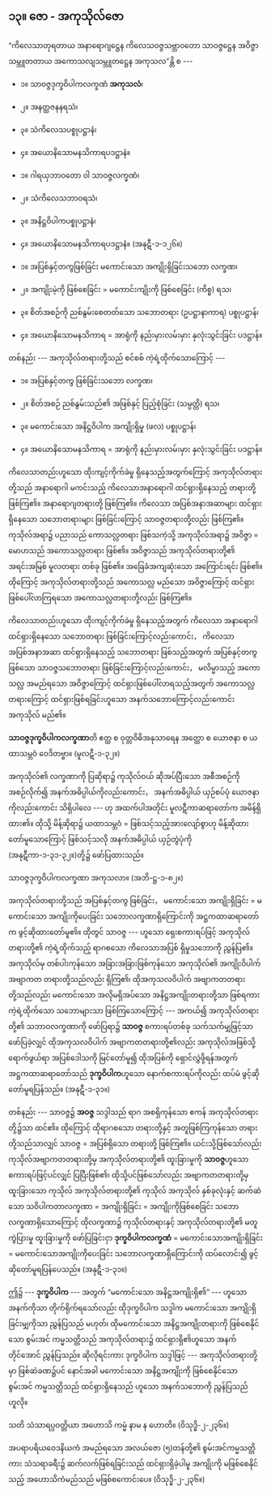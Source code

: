 ## ၁၃။ ဇော - အကုသိုလ်ဇော

“ကိလေသာတုရတာယ အနာရောဂျဋ္ဌေန ကိလေသဝဇ္ဇသဗ္ဘာဝတော သာဝဇ္ဇဋ္ဌေန အဝိဇ္ဇာသမ္ဘူတတာယ အကောသလျသမ္ဘူတဋ္ဌေန အကုသလ”န္တိ စ ---

- ၁။ သာဝဇ္ဇဒုက္ခဝိပါကလက္ခဏံ **အကုသလံ**၊
- ၂။ အနတ္ထဇနနရသံ၊
- ၃။ သံကိလေသပစ္စုပဋ္ဌာနံ၊
- ၄။ အယောနိသောမနသိကာရပဒဋ္ဌာနံ။

- ၁။ ဂါရယှဘာဝတော ဝါ သာဝဇ္ဇလက္ခဏံ၊
- ၂။ သံကိလေသဘာဝရသံ၊
- ၃။ အနိဋ္ဌဝိပါကပစ္စုပဋ္ဌာနံ၊
- ၄။ အယောနိသောမနသိကာရပဒဋ္ဌာနံ။ (အနုဋီ-၁-၁၂၆။)

- ၁။ အပြစ်နှင့်တကွဖြစ်ခြင်း မကောင်းသော အကျိုးရှိခြင်းသဘော <r>လက္ခဏ၊</r>

- ၂။ အကျိုးမဲ့ကို ဖြစ်စေခြင်း = မကောင်းကျိုးကို ဖြစ်စေခြင်း <r>(ကိစ္စ) ရသ၊</r>

- ၃။ စိတ်အစဉ်ကို ညစ်နွမ်းစေတတ်သော သဘောတရား (ဥပဋ္ဌာနာကာရ) <r>ပစ္စုပဋ္ဌာန်၊</r>

- ၄။ အယောနိသောမနသိကာရ = အာရုံကို နည်းမှားလမ်းမှား နှလုံးသွင်းခြင်း <r>ပဒဋ္ဌာန်။</r>

တစ်နည်း --- အကုသိုလ်တရားတို့သည် စင်စစ် ကဲ့ရဲ့ထိုက်သောကြောင့် ---

- ၁။ အပြစ်နှင့်တကွ ဖြစ်ခြင်းသဘော <r>လက္ခဏ၊</r>

- ၂။ စိတ်အစဉ် ညစ်နွမ်းသည်၏ အဖြစ်နှင့် ပြည့်စုံခြင်း <r>(သမ္ပတ္တိ) ရသ၊</r>

- ၃။ မကောင်းသော အနိဋ္ဌဝိပါက အကျိုးရှိမှု <r>(ဖလ) ပစ္စုပဋ္ဌာန်၊</r>

- ၄။ အယောနိသောမနသိကာရ = အာရုံကို နည်းမှားလမ်းမှား နှလုံးသွင်းခြင်း <r>ပဒဋ္ဌာန်။</r>

ကိလေသာတည်းဟူသော ထိုးကျင့်ကိုက်ခဲမှု ရှိနေသည့်အတွက်ကြောင့် အကုသိုလ်တရားတို့သည် အနာရောဂါ မကင်းသည့် ကိလေသာအနာရောဂါ ထင်ရှားရှိနေသည့် တရားတို့ ဖြစ်ကြ၏။ 
အနာရောဂျတရားတို့ ဖြစ်ကြ၏။ 
ကိလေသာ အပြစ်အနာအဆာများ ထင်ရှားရှိနေသော သဘောတရားများ ဖြစ်ခြင်းကြောင့် သာဝဇ္ဇတရားတို့လည်း ဖြစ်ကြ၏။ 
ကုသိုလ်အရာ၌ ပညာသည် ကောသလ္လတရား ဖြစ်သကဲ့သို့ အကုသိုလ်အရာ၌ အဝိဇ္ဇာ = မောဟသည် အကောသလ္လတရား ဖြစ်၏။ 
အဝိဇ္ဇာသည် အကုသိုလ်တရားတို့၏ အရင်းအမြစ် မူလတရား တစ်ခု ဖြစ်၏။ 
အခြေခံအကျဆုံးသော အကြောင်းရင်း ဖြစ်၏။ 
ထိုကြောင့် အကုသိုလ်တရားတို့သည် အကောသလ္လ မည်သော အဝိဇ္ဇာကြောင့် ထင်ရှားဖြစ်ပေါ်လာကြရသော အကောသလ္လတရားတို့လည်း ဖြစ်ကြ၏။

ကိလေသာတည်းဟူသော ထိုးကျင့်ကိုက်ခဲမှု ရှိနေသည့်အတွက် ကိလေသာ အနာရောဂါ ထင်ရှားရှိနေသော သဘောတရား ဖြစ်ခြင်းကြောင့်လည်းကောင်း， ကိလေသာ အပြစ်အနာအဆာ ထင်ရှားရှိနေသည့် သဘောတရား ဖြစ်သည့်အတွက် အပြစ်နှင့်တကွ ဖြစ်သော သာဝဇ္ဇသဘောတရား ဖြစ်ခြင်းကြောင့်လည်းကောင်း， မလိမ္မာသည့် အကောသလ္လ အမည်ရသော အဝိဇ္ဇာကြောင့် ထင်ရှားဖြစ်ပေါ်လာရသည့်အတွက် အကောသလ္လတရားကြောင့် ထင်ရှားဖြစ်ရခြင်းဟူသော အနက်သဘောကြောင့်လည်းကောင်း အကုသိုလ် မည်၏။

**သာဝဇ္ဇဒုက္ခဝိပါကလက္ခဏာ**တိ ဧတ္ထ စ ဝုတ္တဝိဓိအနုသာရေန အတ္ထော စ ယောဇနာ စ ယထာသမ္ဘဝံ ဝေဒိတဗ္ဗာ။ (မူလဋီ-၁-၃၂။)

အကုသိုလ်၏ လက္ခဏာကို ပြဆိုရာ၌ ကုသိုလ်ဝယ် ဆိုအပ်ပြီးသော အစီအစဉ်ကို အစဉ်လိုက်၍ အနက်အဓိပ္ပါယ်ကိုလည်းကောင်း， အနက်အဓိပ္ပါယ် ယှဉ်စပ်ပုံ ယောဇနာကိုလည်းကောင်း သိရှိပါလေ --- ဟု အထက်ပါအတိုင်း မူလဋီကာဆရာတော်က အမိန့်ရှိထား၏။ 
ထိုသို့ မိန့်ဆိုရာ၌ ယထာသမ္ဘဝံ = ဖြစ်သင့်သည့်အားလျော်စွာဟု မိန့်ဆိုထားတော်မူသောကြောင့် ဖြစ်သင့်သလို အနက်အဓိပ္ပါယ် ယှဉ်တွဲပုံကို (အနုဋီကာ-၁-၃၁-၃၂။)တို့၌ ဖော်ပြထားသည်။

သာဝဇ္ဇဒုက္ခဝိပါကလက္ခဏာ အကုသလာ။ (အဘိ-ဋ္ဌ-၁-၈၂။)

အကုသိုလ်တရားတို့သည် အပြစ်နှင့်တကွ ဖြစ်ခြင်း， မကောင်းသော အကျိုးရှိခြင်း = မကောင်းသော အကျိုးကိုပေးခြင်း သဘောလက္ခဏာရှိကြောင်းကို အဋ္ဌကထာဆရာတော်က ဖွင့်ဆိုထားတော်မူ၏။ 
ထိုတွင် သာဝဇ္ဇ --- ဟူသော ရှေးစကားရပ်ဖြင့် အကုသိုလ်တရားတို့၏ ကဲ့ရဲ့ထိုက်သည့် ရာဂစသော ကိလေသာအပြစ် ရှိမှုသဘောကို ညွှန်ပြ၏။ 
အကုသိုလ်မှ တစ်ပါးကုန်သော အခြားအခြားဖြစ်ကုန်သော အကုသိုလ်၏ အကျိုးဝိပါက် အဗျာကတ တရားတို့သည်လည်း ရှိကြ၏၊ ထိုအကုသလဝိပါက် အဗျာကတတရားတို့သည်လည်း မကောင်းသော အလိုမရှိအပ်သော အနိဋ္ဌအကျိုးတရားတို့သာ ဖြစ်ရကား ကဲ့ရဲ့ထိုက်သော သဘောများသာ ဖြစ်ကြသောကြောင့် --- အကယ်၍ အကုသိုလ်တရားတို့၏ သဘာဝလက္ခဏာကို ဖော်ပြရာ၌ **သာဝဇ္ဇ** စကားရပ်တစ်ခု သက်သက်မျှဖြင့်သာ ဖော်ပြခဲ့လျှင် ထိုအကုသလဝိပါက် အဗျာကတတရားတို့၏လည်း အကုသိုလ်အဖြစ်သို့ ရောက်ဖွယ်ရာ အပြစ်ဒေါသကို မြင်တော်မူ၍ ထိုအပြစ်ကို ရှောင်လွှဲဖို့ရန်အတွက် အဋ္ဌကထာဆရာတော်သည် **ဒုက္ခဝိပါက**ဟူသော နောက်စကားရပ်ကိုလည်း ထပ်မံ ဖွင့်ဆိုတော်မူရပြန်သည်။ (အနုဋီ-၁-၃၁။)

တစ်နည်း --- သာဝဇ္ဇ၌ **အဝဇ္ဇ** သဒ္ဒါသည် ရာဂ အစရှိကုန်သော ဧကန် အကုသိုလ်တရားတို့၌သာ ထင်၏။ 
ထိုကြောင့် ထိုရာဂစသော တရားတို့နှင့် အတူဖြစ်ကြကုန်သော တရားတို့သည်သာလျှင် သာဝဇ္ဇ = အပြစ်ရှိသော တရားတို့ ဖြစ်ကြ၏။ 
ယင်းသို့ဖြစ်သော်လည်း ကုသိုလ်အဗျာကတတရားတို့မှ အကုသိုလ်တရားတို့၏ ထူးခြားမှုကို **သာဝဇ္ဇ**ဟူသော စကားရပ်ဖြင့်ပင်လျှင် ပြပြီးဖြစ်၏၊ ထိုသို့ပင်ဖြစ်သော်လည်း အဗျာကတတရားတို့မှ ထူးခြားသော ကုသိုလ် အကုသိုလ်တရားတို့၏ ကုသိုလ် အကုသိုလ် နှစ်ခုလုံးနှင့် ဆက်ဆံသော သဝိပါကတာလက္ခဏာ = အကျိုးရှိခြင်း = အကျိုးကိုဖြစ်စေခြင်း သဘောလက္ခဏာရှိသောကြောင့် ထိုလက္ခဏာ၌ ကုသိုလ်တရားနှင့် အကုသိုလ်တရားတို့၏ မတူကွဲပြားမှု ထူးခြားမှုကို ဖော်ပြခြင်းငှာ **ဒုက္ခဝိပါကလက္ခဏံ** = မကောင်းသောအကျိုးရှိခြင်း = မကောင်းသောအကျိုးကိုပေးခြင်း သဘောလက္ခဏာရှိကြောင်းကို ထပ်လောင်း၍ ဖွင့်ဆိုတော်မူရပြန်ပေသည်။
<r>(အနုဋီ-၁-၃၁။)</r>

ဤ၌ --- **ဒုက္ခဝိပါက** --- အတွက် “မကောင်းသော အနိဋ္ဌအကျိုးရှိ၏” --- ဟူသော အနက်ကိုသာ တိုက်ရိုက်ရသော်လည်း ထိုဒုက္ခဝိပါက သဒ္ဒါက မကောင်းသော အကျိုးရှိခြင်းမျှကိုသာ ညွှန်ပြသည် မဟုတ်၊ ထိုမကောင်းသော အနိဋ္ဌအကျိုးတရားကို ဖြစ်စေနိုင်သော စွမ်းအင် ကမ္မသတ္တိသည် အကုသိုလ်တရား၌ ထင်ရှားရှိ၏ဟူသော အနက်တိုင်အောင် ညွှန်ပြသည်။ 
ဆိုလိုရင်းကား ဒုက္ခဝိပါက သဒ္ဒါဖြင့် --- အကုသိုလ်တရားတို့မှာ ဖြစ်ဆဲခဏ၌ပင် နောင်အခါ မကောင်းသော အနိဋ္ဌအကျိုးကို ဖြစ်စေနိုင်သော စွမ်းအင် ကမ္မသတ္တိသည် ထင်ရှားရှိနေသည် ဟူသော အနက်သဘောကို ညွှန်ပြသည် ဟူလို။

သတိ သံသာရပ္ပဝတ္တိယာ အဟောသိ ကမ္မံ နာမ န ဟောတိ။ (ဝိသုဒ္ဓိ-၂-၂၃၆။)

အပရာပရိယဝေဒနိယကံ အမည်ရသော အလယ်ဇော (၅)တန်တို့၏ စွမ်းအင်ကမ္မသတ္တိကား သံသရာခရီး၌ ဆက်လက်ဖြစ်ရခြင်းသည် ထင်ရှားရှိခဲ့ပါမူ အကျိုးကို မဖြစ်စေနိုင်သည့် အဟောသိကံမည်သည် မဖြစ်စကောင်းပေ။
<r>(ဝိသုဒ္ဓိ-၂-၂၃၆။)</r>